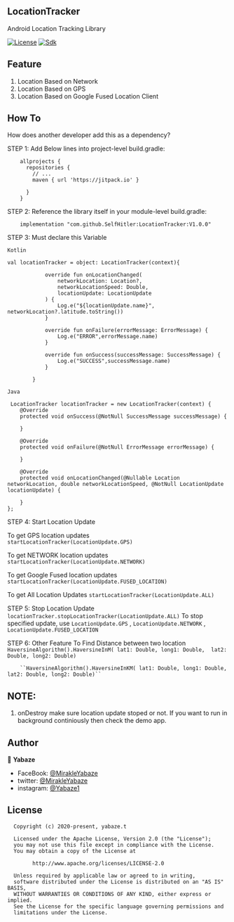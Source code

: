 ## LocationTracker
Android Location Tracking Library 

[![License](https://img.shields.io/badge/license-Apache%202-4EB1BA.svg)](https://www.apache.org/licenses/LICENSE-2.0.html)
[![Sdk](https://img.shields.io/badge/sdk-16%2B-brightgreen.svg?style=plastic)](https://android-arsenal.com/api?level=16)

Feature
-----------------
1. Location Based on Network
2. Location Based on GPS
3. Location Based on Google Fused Location Client

How To
-----------------
How does another developer add this as a dependency?

STEP 1:  Add Below lines into project-level build.gradle:    

        allprojects {
          repositories {
            // ...
            maven { url 'https://jitpack.io' }

          }
        }
        
STEP 2: Reference the library itself in your module-level build.gradle:      

        implementation "com.github.SelfHitler:LocationTracker:V1.0.0"

STEP 3: Must declare this Variable 

  ``Kotlin``

    val locationTracker = object: LocationTracker(context){

                override fun onLocationChanged(
                    networkLocation: Location?,
                    networkLocationSpeed: Double,
                    locationUpdate: LocationUpdate
                ) {
                    Log.e("${locationUpdate.name}", networkLocation?.latitude.toString())
                }

                override fun onFailure(errorMessage: ErrorMessage) {
                    Log.e("ERROR",errorMessage.name)
                }

                override fun onSuccess(successMessage: SuccessMessage) {
                    Log.e("SUCCESS",successMessage.name)
                }

            }
            
 
 ``Java``
 
     LocationTracker locationTracker = new LocationTracker(context) {
        @Override
        protected void onSuccess(@NotNull SuccessMessage successMessage) {

        }

        @Override
        protected void onFailure(@NotNull ErrorMessage errorMessage) {

        }

        @Override
        protected void onLocationChanged(@Nullable Location networkLocation, double networkLocationSpeed, @NotNull LocationUpdate locationUpdate) {
            
        }
    };



STEP 4: Start Location Update

   To get GPS location updates    
   ``startLocationTracker(LocationUpdate.GPS)``

   To get NETWORK location updates
   ``startLocationTracker(LocationUpdate.NETWORK)``

   To get Google Fused location updates
   ``startLocationTracker(LocationUpdate.FUSED_LOCATION)``
   
   To get All Location Updates
   ``startLocationTracker(LocationUpdate.ALL)``
   
   
STEP 5: Stop Location Update
    ``locationTracker.stopLocationTracker(LocationUpdate.ALL)``
    To stop specified update, use ``LocationUpdate.GPS`` , ``LocationUpdate.NETWORK`` , ``LocationUpdate.FUSED_LOCATION``

STEP 6: Other Feature
    To Find Distance between two location 
        ``HaversineAlgorithm().HaversineInM( lat1: Double, long1: Double,  lat2: Double, long2: Double)``
    
        ``HaversineAlgorithm().HaversineInKM( lat1: Double, long1: Double,  lat2: Double, long2: Double)``
    
## NOTE:
1. onDestroy make sure location update stoped or not. If you want to run in background continiously then check the demo app.
                      
## Author

👤 **Yabaze**

- FaceBook: [@MirakleYabaze](https://www.facebook.com/mirakle.yabaze)
- twitter: [@MirakleYabaze](https://twitter.com/mirakleyabaze)
- instagram: [@Yabaze1](https://www.instagram.com/yabaze1/)

License
-----------------

      Copyright (c) 2020-present, yabaze.t

      Licensed under the Apache License, Version 2.0 (the "License");
      you may not use this file except in compliance with the License.
      You may obtain a copy of the License at

            http://www.apache.org/licenses/LICENSE-2.0

      Unless required by applicable law or agreed to in writing,
      software distributed under the License is distributed on an "AS IS" BASIS,
      WITHOUT WARRANTIES OR CONDITIONS OF ANY KIND, either express or implied.
      See the License for the specific language governing permissions and
      limitations under the License.
